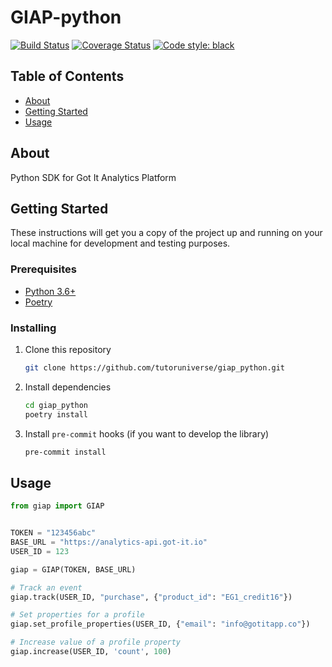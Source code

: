 # GIAP-python

[![Build Status](https://travis-ci.com/tutoruniverse/giap_python.svg?token=Lb9PymBqzpGUfjxxkFHm)](https://travis-ci.com/tutoruniverse/giap_python)  [![Coverage Status](https://coveralls.io/repos/github/tutoruniverse/giap_python/badge.svg?branch=mvp/develop&t=FSQDKc)](https://coveralls.io/github/tutoruniverse/giap_python) [![Code style: black](https://img.shields.io/badge/code%20style-black-000000.svg)](https://github.com/python/black)

## Table of Contents

- [About](#about)
- [Getting Started](#getting-started)
- [Usage](#usage)

## About

Python SDK for Got It Analytics Platform

## Getting Started

These instructions will get you a copy of the project up and running on your local machine for development and testing purposes.

### Prerequisites

- [Python 3.6+](https://www.python.org/downloads/)
- [Poetry](https://poetry.eustace.io/)

### Installing

1. Clone this repository

   ```bash
   git clone https://github.com/tutoruniverse/giap_python.git
   ```

2. Install dependencies

   ```bash
   cd giap_python
   poetry install
   ```

3. Install `pre-commit` hooks (if you want to develop the library)

   ```bash
   pre-commit install
   ```

## Usage

```python
from giap import GIAP


TOKEN = "123456abc"
BASE_URL = "https://analytics-api.got-it.io"
USER_ID = 123

giap = GIAP(TOKEN, BASE_URL)

# Track an event
giap.track(USER_ID, "purchase", {"product_id": "EG1_credit16"})

# Set properties for a profile
giap.set_profile_properties(USER_ID, {"email": "info@gotitapp.co"})

# Increase value of a profile property
giap.increase(USER_ID, 'count', 100)
```
